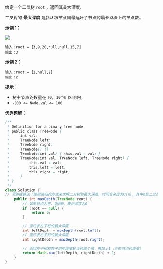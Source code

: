 给定一个二叉树 `root` ，返回其最大深度。

二叉树的 **最大深度** 是指从根节点到最远叶子节点的最长路径上的节点数。

**示例 1：**

![](https://assets.leetcode.com/uploads/2020/11/26/tmp-tree.jpg)

```
输入：root = [3,9,20,null,null,15,7]
输出：3

```

**示例 2：**

```
输入：root = [1,null,2]
输出：2

```

**提示：**

- 树中节点的数量在 `[0, 10^4]` 区间内。
- `-100 <= Node.val <= 100`

**优秀题解：**

```java
/**
 * Definition for a binary tree node.
 * public class TreeNode {
 *     int val;
 *     TreeNode left;
 *     TreeNode right;
 *     TreeNode() {}
 *     TreeNode(int val) { this.val = val; }
 *     TreeNode(int val, TreeNode left, TreeNode right) {
 *         this.val = val;
 *         this.left = left;
 *         this.right = right;
 *     }
 * }
 */
class Solution {
// 思路或算法：使用递归的方式来求解二叉树的最大深度，时间复杂度为O(n)，其中n是二叉树中节点的个数
    public int maxDepth(TreeNode root) {
        // 如果节点为空，返回0，表示深度为0
        if (root == null) {
            return 0;
        }

        // 递归求左子树的最大深度
        int leftDepth = maxDepth(root.left);
        // 递归求右子树的最大深度
        int rightDepth = maxDepth(root.right);

        // 返回左子树和右子树中深度较大的那个值，再加上1（当前节点的深度）
        return Math.max(leftDepth, rightDepth) + 1;
    }
}
```